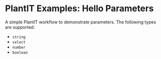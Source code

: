 # PlantIT Examples: Hello Parameters

A simple PlantIT workflow to demonstrate parameters. The following types are supported:

- `string`
- `select`
- `number`
- `boolean`
